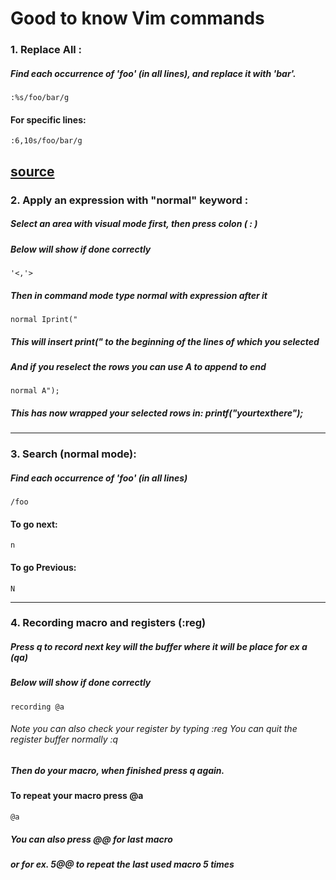 # Good to know Vim commands

### 1. Replace All :
##### Find each occurrence of 'foo' (in all lines), and replace it with 'bar'.
```
:%s/foo/bar/g
```
#### For specific lines:
```
:6,10s/foo/bar/g
```
[source](https://stackoverflow.com/questions/19994922/find-and-replace-strings-in-vim-on-multiple-lines)
---

### 2. Apply an expression with "normal" keyword :
##### Select an area with visual mode first, then press colon ( : )
##### Below will show if done correctly 
```
'<,'>
```
##### Then in command mode type normal with expression after it
```
normal Iprint("
```
##### This will insert  print("  to the beginning of the lines of which you selected 

##### And if you reselect the rows you can use A to append to end
```
normal A");
```
##### This has now wrapped your selected rows in: printf("yourtexthere");
---
### 3. Search (normal mode):
##### Find each occurrence of 'foo' (in all lines)
```
/foo
```
#### To go next:
```
n
```
#### To go Previous:
```
N
```
---
### 4. Recording macro and registers (:reg)
##### Press q to record next key will the buffer where it will be place for ex a (qa)
##### Below will show if done correctly 
```
recording @a
```
###### Note you can also check your register by typing :reg  You can quit the register buffer normally :q
##### Then do your macro, when finished press q again.

#### To repeat your macro press @a
```
@a
```
##### You can also press @@ for last macro
##### or for ex. 5@@ to repeat the last used macro 5 times

